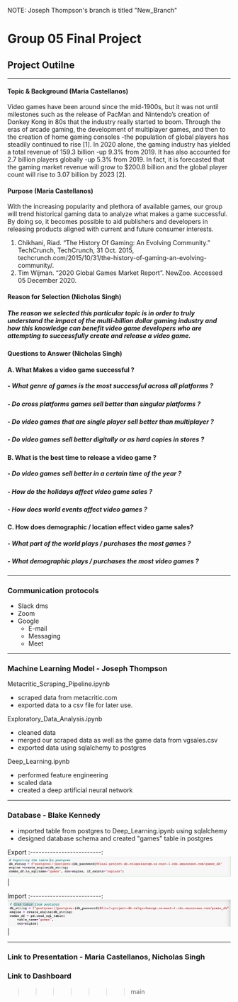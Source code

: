 

NOTE: Joseph Thompson's branch is titled "New_Branch"

# Group 05 Final Project
## Project Outilne
---
#### Topic & Background (Maria Castellanos)

Video games have been around since the mid-1900s, but it was not until milestones such as the release of PacMan and Nintendo’s creation of Donkey Kong in 80s that the industry really started to boom. Through the eras of arcade gaming, the development of multiplayer games, and then to the creation of home gaming consoles -the population of global players has steadily continued to rise [1]. In 2020 alone, the gaming industry has yielded a total revenue of 159.3 billion -up 9.3% from 2019. It has also accounted for 2.7 billion players globally -up 5.3% from 2019. In fact, it is forecasted that the gaming market revenue will grow to $200.8 billion and the global player count will rise to 3.07 billion by 2023 [2]. 

#### Purpose (Maria Castellanos)

With the increasing popularity and plethora of available games, our group will trend historical gaming data to analyze what makes a game successful. By doing so, it becomes possible to aid publishers and developers in releasing products aligned with current and future consumer interests. 

1.	Chikhani, Riad. “The History Of Gaming: An Evolving Community.” TechCrunch, TechCrunch, 31 Oct. 2015, techcrunch.com/2015/10/31/the-history-of-gaming-an-evolving-community/. 
2.	Tim Wijman. “2020 Global Games Market Report”. NewZoo. Accessed 05 December 2020.

#### Reason for Selection (Nicholas Singh)

##### The reason we selected this particular topic is in order to truly understand the impact of the multi-billion dollar gaming industry and how this knowledge can benefit video game developers who are attempting to successfully create and release a video game.

#### Questions to Answer (Nicholas Singh)

#### A. What Makes a video game successful ?

##### - What genre of games is the most successful across all platforms ?
##### - Do cross platforms games sell better than singular platforms ?
##### - Do video games that are single player sell better than multiplayer ?
##### - Do video games sell better digitally or as hard copies in stores ?

#### B. What is the best time to release a video game ? 

##### - Do video games sell better in a certain time of the year ?
##### - How do the holidays affect video game sales ?
##### - How does world events affect video games ? 

#### C. How does demographic / location effect video game sales?

##### - What part of the world plays / purchases the most games ?
##### - What demographic plays / purchases the most video games ?

---
### Communication protocols
* Slack dms
* Zoom
* Google
  - E-mail
  - Messaging
  - Meet
---
### Machine Learning Model - Joseph Thompson


Metacritic_Scraping_Pipeline.ipynb
* scraped data from metacritic.com
* exported data to a csv file for later use.

Exploratory_Data_Analysis.ipynb
* cleaned data 
* merged our scraped data as well as the game data from vgsales.csv
* exported data using sqlalchemy to postgres

Deep_Learning.ipynb
* performed feature engineering 
* scaled data 
* created a deep artificial neural network


---
### Database - Blake Kennedy
* imported table from postgres to Deep_Learning.ipynb using sqlalchemy
* designed database schema and created "games" table in postgres

Export 
:-------------------------:
![](Resources/export.png)|

Import 
:-------------------------:
![](Resources/import.png)|

---
### Link to Presentation - Maria Castellanos, Nicholas Singh
### Link to Dashboard
>>>>>>> main

